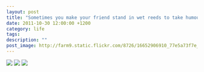 ```yaml
---
layout: post
title: "Sometimes you make your friend stand in wet reeds to take humourous photos"
date: 2011-10-30 12:00:00 +1200
category: life
tags: 
description: ""
post_image: http://farm9.static.flickr.com/8726/16652906910_77e5a73f7e_o.jpg
---
```

[![](http://farm6.static.flickr.com/5332/9554837616_663e686ec8_c.jpg)](http://farm6.static.flickr.com/5332/9554837616_79fd370a5f_o.jpg)
[![](http://farm6.static.flickr.com/5530/9552047783_b569948ab8_c.jpg)](http://farm6.static.flickr.com/5530/9552047783_fbe1fdc4e9_o.jpg)
[![](http://farm6.static.flickr.com/5494/9554840054_17f0a4d94a_c.jpg)](http://farm6.static.flickr.com/5494/9554840054_76f99898ff_o.jpg)

